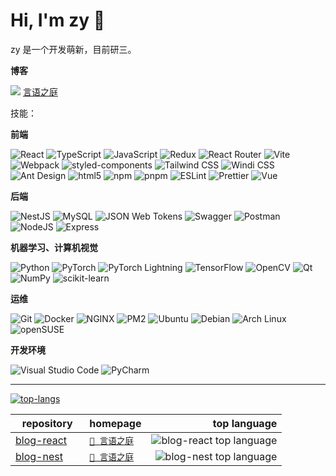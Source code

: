 # Hi, I'm zy 👋
zy 是一个开发萌新，目前研三。

**博客**

<img src="https://cdn.jsdelivr.net/gh/izypd/Gauss@main/blog/favicon.svg" /> [言语之庭](https://izypd.com)

技能：

**前端**

<p>
  <img alt="React" src="https://img.shields.io/badge/-React-61DAFB?style=flat-square&logo=react&logoColor=white" />
  <img alt="TypeScript" src="https://img.shields.io/badge/-TypeScript-3178C6?style=flat-square&logo=typescript&logoColor=white" />
  <img alt="JavaScript" src="https://img.shields.io/badge/-JavaScript-F7DF1E?style=flat-square&logo=javascript&logoColor=white" />
  <img alt="Redux" src="https://img.shields.io/badge/-Redux-764ABC?style=flat-square&logo=Redux&logoColor=white" />
  <img alt="React Router" src="https://img.shields.io/badge/-React Router-CA4245?style=flat-square&logo=ReactRouter&logoColor=white" />
  <img alt="Vite" src="https://img.shields.io/badge/-Vite-646CFF?style=flat-square&logo=vite&logoColor=white" />
  <img alt="Webpack" src="https://img.shields.io/badge/-Webpack-8DD6F9?style=flat-square&logo=Webpack&logoColor=white" />
  <img alt="styled-components" src="https://img.shields.io/badge/-styled components-DB7093?style=flat-square&logo=styled-components&logoColor=white" />
  <img alt="Tailwind CSS" src="https://img.shields.io/badge/-Tailwind CSS-06B6D4?style=flat-square&logo=tailwindcss&logoColor=white" />
  <img alt="Windi CSS" src="https://img.shields.io/badge/-Windi CSS-48B0F1?style=flat-square&logo=WindiCSS&logoColor=white" />
  <img alt="Ant Design" src="https://img.shields.io/badge/-Ant Design-0170FE?style=flat-square&logo=AntDesign&logoColor=white" />
  <img alt="html5" src="https://img.shields.io/badge/-HTML5-E34F26?style=flat-square&logo=html5&logoColor=white" />
  <img alt="npm" src="https://img.shields.io/badge/-npm-CB3837?style=flat-square&logo=npm&logoColor=white" />
  <img alt="pnpm" src="https://img.shields.io/badge/-pnpm-F69220?style=flat-square&logo=pnpm&logoColor=white" />
  <img alt="ESLint" src="https://img.shields.io/badge/-ESLint-4B32C3?style=flat-square&logo=ESLint&logoColor=white" />
  <img alt="Prettier" src="https://img.shields.io/badge/-Prettier-F7B93E?style=flat-square&logo=prettier&logoColor=white" />
  <img alt="Vue" src="https://img.shields.io/badge/-Vue-5BA17F?style=flat-square&logo=vue.js&logoColor=white" />
</p>

**后端**

<p>
  <img alt="NestJS" src="https://img.shields.io/badge/-NestJS-ea2845?style=flat-square&logo=nestjs&logoColor=white" />
  <img alt="MySQL" src="https://img.shields.io/badge/-MySQL-4479A1?style=flat-square&logo=MySQL&logoColor=white" />
  <img alt="JSON Web Tokens" src="https://img.shields.io/badge/-JSON Web Tokens-000000?style=flat-square&logo=JSONWebTokens&logoColor=white" />
  <img alt="Swagger" src="https://img.shields.io/badge/-Swagger-85EA2D?style=flat-square&logo=Swagger&logoColor=white" />
  <img alt="Postman" src="https://img.shields.io/badge/-Postman-FF6C37?style=flat-square&logo=Postman&logoColor=white" />
  <img alt="NodeJS" src="https://img.shields.io/badge/-NodeJS-43853d?style=flat-square&logo=Node.js&logoColor=white" />
  <img alt="Express" src="https://img.shields.io/badge/-Express-000000?style=flat-square&logo=express&logoColor=white" />
</p>

**机器学习、计算机视觉**

<p>
  <img alt="Python" src="https://img.shields.io/badge/-Python-3776AB?style=flat-square&logo=Python&logoColor=white" />
  <img alt="PyTorch" src="https://img.shields.io/badge/-PyTorch-EE4C2C?style=flat-square&logo=PyTorch&logoColor=white" />
  <img alt="PyTorch Lightning" src="https://img.shields.io/badge/-PyTorch Lightning-792EE5?style=flat-square&logo=PyTorchLightning&logoColor=white" />
  <img alt="TensorFlow" src="https://img.shields.io/badge/-TensorFlow-FF6F00?style=flat-square&logo=TensorFlow&logoColor=white" />
  <img alt="OpenCV" src="https://img.shields.io/badge/-OpenCV-5C3EE8?style=flat-square&logo=OpenCV&logoColor=white" />
  <img alt="Qt" src="https://img.shields.io/badge/-Qt-41CD52?style=flat-square&logo=Qt&logoColor=white" />
  <img alt="NumPy" src="https://img.shields.io/badge/-NumPy-013243?style=flat-square&logo=NumPy&logoColor=white" />
  <img alt="scikit-learn" src="https://img.shields.io/badge/-scikit learn-F7931E?style=flat-square&logo=scikit-learn&logoColor=white" />
</p>

**运维**

<p>
  <img alt="Git" src="https://img.shields.io/badge/-Git-F05032?style=flat-square&logo=git&logoColor=white" />
  <img alt="Docker" src="https://img.shields.io/badge/-Docker-2496ED?style=flat-square&logo=docker&logoColor=white" />
  <img alt="NGINX" src="https://img.shields.io/badge/-NGINX-009639?style=flat-square&logo=NGINX&logoColor=white" />
  <img alt="PM2" src="https://img.shields.io/badge/-PM2-2B037A?style=flat-square&logo=PM2&logoColor=white" />
  <img alt="Ubuntu" src="https://img.shields.io/badge/-Ubuntu-E95420?style=flat-square&logo=ubuntu&logoColor=white" />
  <img alt="Debian" src="https://img.shields.io/badge/-Debian-A81D33?style=flat-square&logo=Debian&logoColor=white" />
  <img alt="Arch Linux" src="https://img.shields.io/badge/-Arch Linux-1793D1?style=flat-square&logo=ArchLinux&logoColor=white" />
  <img alt="openSUSE" src="https://img.shields.io/badge/-openSUSE-73BA25?style=flat-square&logo=openSUSE&logoColor=white" />
</p>

**开发环境**

<p>
  <img alt="Visual Studio Code" src="https://img.shields.io/badge/Visual Studio Code-007ACC?style=flat-square&logo=visual-studio-code&logoColor=white" />
  <img alt="PyCharm" src="https://img.shields.io/badge/-PyCharm-000000?style=flat-square&logo=PyCharm&logoColor=white" />
</p>

---

[![top-langs](https://github-readme-stats.vercel.app/api/top-langs/?username=izypd&text_color=adbac7&hide_border=true&hide_title=true&langs_count=10&bg_color=2d333b&count_private=true&layout=compact&include_all_commits=true&card_width=822)](https://github.com/izypd?tab=repositories)

| repository | homepage | top language|
| --- | --- | ---: |
| [blog-react](https://github.com/izypd/blog-react) <img src="https://reactjs.org/favicon.ico" height="16px" /> | [`🔗 言语之庭`](https://izypd.com) | ![blog-react top language](https://img.shields.io/github/languages/top/izypd/blog-react?style=flat-square)|
| [blog-nest](https://github.com/izypd/blog-nest) <img src="https://d33wubrfki0l68.cloudfront.net/e937e774cbbe23635999615ad5d7732decad182a/26072/logo-small.ede75a6b.svg" height="16px" /> | [`🔗 言语之庭`](https://izypd.com) | ![blog-nest top language](https://img.shields.io/github/languages/top/izypd/blog-nest?style=flat-square)|
